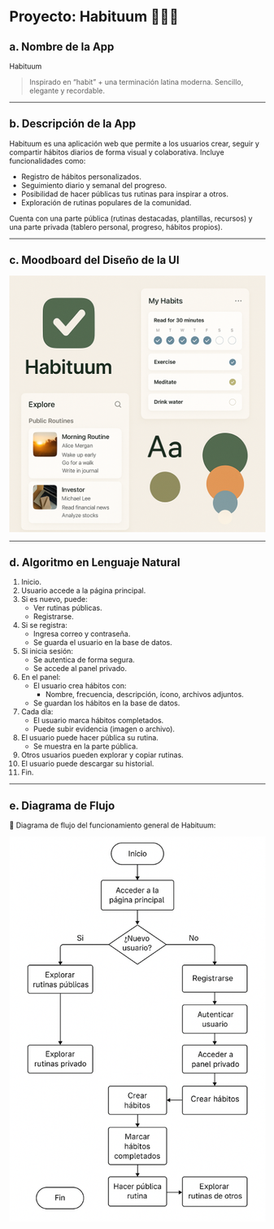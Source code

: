 # Proyecto: Habituum 🧘‍♀️📆

## a. Nombre de la App
Habituum

> Inspirado en “habit” + una terminación latina moderna. Sencillo, elegante y recordable.

---

## b. Descripción de la App

Habituum es una aplicación web que permite a los usuarios crear, seguir y compartir hábitos diarios de forma visual y colaborativa. Incluye funcionalidades como:

- Registro de hábitos personalizados.
- Seguimiento diario y semanal del progreso.
- Posibilidad de hacer públicas tus rutinas para inspirar a otros.
- Exploración de rutinas populares de la comunidad.

Cuenta con una parte pública (rutinas destacadas, plantillas, recursos) y una parte privada (tablero personal, progreso, hábitos propios).

---

## c. Moodboard del Diseño de la UI


![Moodboard UI de Habituum](/Imagenes/App1.png)  

---

## d. Algoritmo en Lenguaje Natural

1. Inicio.
2. Usuario accede a la página principal.
3. Si es nuevo, puede:
   - Ver rutinas públicas.
   - Registrarse.
4. Si se registra:
   - Ingresa correo y contraseña.
   - Se guarda el usuario en la base de datos.
5. Si inicia sesión:
   - Se autentica de forma segura.
   - Se accede al panel privado.
6. En el panel:
   - El usuario crea hábitos con:
     - Nombre, frecuencia, descripción, ícono, archivos adjuntos.
   - Se guardan los hábitos en la base de datos.
7. Cada día:
   - El usuario marca hábitos completados.
   - Puede subir evidencia (imagen o archivo).
8. El usuario puede hacer pública su rutina.
   - Se muestra en la parte pública.
9. Otros usuarios pueden explorar y copiar rutinas.
10. El usuario puede descargar su historial.
11. Fin.

---

## e. Diagrama de Flujo

🧩 Diagrama de flujo del funcionamiento general de Habituum:

![Diagrama de Flujo](/Imagenes/App2.png)  
